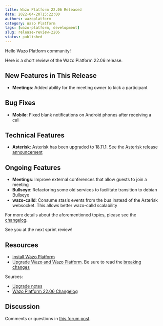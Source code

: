 ```yaml
---
title: Wazo Platform 22.06 Released
date: 2022-04-20T15:22:00
authors: wazoplatform
category: Wazo Platform
tags: [wazo-platform, development]
slug: release-review-2206
status: published
---
```


Hello Wazo Platform community!

Here is a short review of the Wazo Platform 22.06 release.

## New Features in This Release

- **Meetings**: Added ability for the meeting owner to kick a participant

## Bug Fixes

- **Mobile**: Fixed blank notifications on Android phones after receiving a call

## Technical Features

- **Asterisk**: Asterisk has been upgraded to 18.11.1. See the [Asterisk release announcement](https://www.asterisk.org/asterisk-news/asterisk-18-11-1-now-available/)

## Ongoing Features

- **Meetings**: Improve external conferences that allow guests to join a meeting
- **Bullseye**: Refactoring some old services to facilitate transition to debian Bullseye
- **wazo-calld**: Consume stasis events from the bus instead of the Asterisk websocket. This allows better wazo-calld scalability

For more details about the aforementioned topics, please see the [changelog](https://wazo-dev.atlassian.net/issues/?jql=project%3DWAZO%20AND%20fixVersion%3D22.06).

See you at the next sprint review!

<!-- truncate -->

## Resources

- [Install Wazo Platform](https://wazo-platform.org/use-cases)
- [Upgrade Wazo and Wazo Platform](/uc-doc/upgrade/). Be sure to read the
  [breaking changes](/uc-doc/upgrade/upgrade_notes#22-06)

Sources:

- [Upgrade notes](/uc-doc/upgrade/upgrade_notes#22-06)
- [Wazo Platform 22.06 Changelog](https://wazo-dev.atlassian.net/issues/?jql=project%3DWAZO%20AND%20fixVersion%3D22.06)

## Discussion

Comments or questions in
[this forum post](https://wazo-platform.discourse.group/t/blog-wazo-platform-22-06-released).
